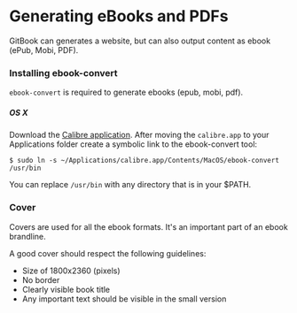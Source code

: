 # Generating eBooks and PDFs

GitBook can generates a website, but can also output content as ebook (ePub, Mobi, PDF).

### Installing ebook-convert

`ebook-convert` is required to generate ebooks (epub, mobi, pdf).

##### OS X

Download the [Calibre application](https://calibre-ebook.com/download). After moving the `calibre.app` to your Applications folder create a symbolic link to the ebook-convert tool:

```
$ sudo ln -s ~/Applications/calibre.app/Contents/MacOS/ebook-convert /usr/bin
```

You can replace `/usr/bin` with any directory that is in your $PATH.

### Cover

Covers are used for all the ebook formats. It's an important part of an ebook brandline.

A good cover should respect the following guidelines:

* Size of 1800x2360 (pixels)
* No border
* Clearly visible book title
* Any important text should be visible in the small version


